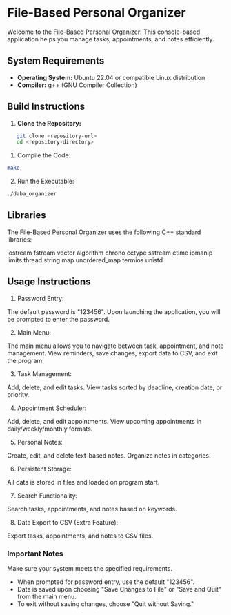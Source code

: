 # File-Based Personal Organizer

Welcome to the File-Based Personal Organizer! This console-based application helps you manage tasks, appointments, and notes efficiently.

## System Requirements

- **Operating System:** Ubuntu 22.04 or compatible Linux distribution
- **Compiler:** g++ (GNU Compiler Collection)

## Build Instructions

1. **Clone the Repository:**

```bash
   git clone <repository-url>
   cd <repository-directory>
```

1. Compile the Code:

```bash
make
```

2. Run the Executable:
```bash
./daba_organizer
```

## Libraries
The File-Based Personal Organizer uses the following C++ standard libraries:

iostream
fstream
vector
algorithm
chrono
cctype
sstream
ctime
iomanip
limits
thread
string
map
unordered_map
termios
unistd

## Usage Instructions

1. Password Entry:

The default password is "123456".
Upon launching the application, you will be prompted to enter the password.

2. Main Menu:

The main menu allows you to navigate between task, appointment, and note management.
View reminders, save changes, export data to CSV, and exit the program.

3. Task Management:

Add, delete, and edit tasks.
View tasks sorted by deadline, creation date, or priority.

4. Appointment Scheduler:

Add, delete, and edit appointments.
View upcoming appointments in daily/weekly/monthly formats.

5. Personal Notes:

Create, edit, and delete text-based notes.
Organize notes in categories.

6. Persistent Storage:

All data is stored in files and loaded on program start.

7. Search Functionality:

Search tasks, appointments, and notes based on keywords.

8. Data Export to CSV (Extra Feature):

Export tasks, appointments, and notes to CSV files.


### Important Notes
Make sure your system meets the specified requirements.
- When prompted for password entry, use the default "123456".
- Data is saved upon choosing "Save Changes to File" or "Save and Quit" from the main menu.
- To exit without saving changes, choose "Quit without Saving."